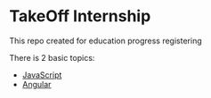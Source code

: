 # TakeOff Internship

This repo created for education progress registering

There is 2 basic topics:
- [JavaScript](../javascript.md)
- [Angular](../angular.md)